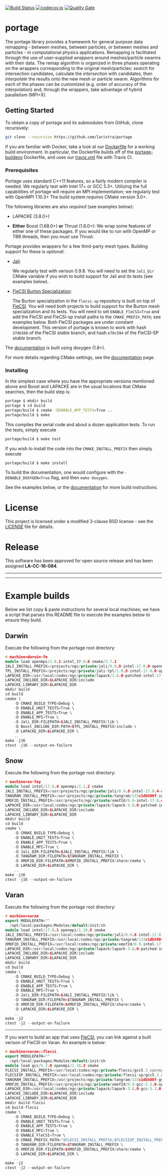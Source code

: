 [![Build Status](https://travis-ci.org/laristra/portage.svg?branch=master)](https://travis-ci.org/laristra/portage)
[![codecov.io](https://codecov.io/github/laristra/portage/coverage.svg?branch=master)](https://codecov.io/github/laristra/portage/portage?branch=master)
[![Quality Gate](https://sonarqube.com/api/badges/gate?key=portage%3A%2Fmaster)](https://sonarqube.com/dashboard?id=portage%3A%2Fmaster)

# portage

The portage library provides a framework for general purpose data
remapping - between meshes, between particles, or between meshes and
particles - in computational physics applications.  Remapping is
facilitated through the use of user-supplied _wrappers_ around
meshes/particle swarms with their data.  The remap algorithm is
organized in three phases operating on the wrappers corresponding to
the original mesh/particles: _search_ for intersection candidates,
calculate the _intersection_ with candidates, then _interpolate_ the
results onto the new mesh or particle swarm.  Algorithms for each of
the phases can be customized (e.g. order of accuracy of the
interpolation) and, through the wrappers, take advantage of hybrid
parallelism (MPI+X).

## Getting Started

To obtain a copy of portage and its submodules from GitHub, clone
recursively:

```sh
git clone --recursive https://github.com/laristra/portage
```

If you are familiar with Docker, take a look at
our
[Dockerfile](https://github.com/laristra/portage/blob/master/docker/Dockerfile) for
a working build environment.  In particular, the Dockerfile builds off
of
the [portage-buildenv](https://github.com/laristra/portage-buildenv)
Dockerfile, and uses
our
[travis.yml](https://github.com/laristra/portage/blob/master/.travis.yml) file
with Travis CI.

### Prerequisites

Portage uses standard C++11 features, so a fairly modern compiler is
needed.  We regularly test with Intel 17+ or GCC 5.3+.  Utilizing the
full capabilities of portage will require an MPI implementation; we
regularly test with OpenMPI 1.10.3+ The build system _requires_ CMake
version 3.0+.

The following libraries are also _required_ (see examples below):

- LAPACKE (3.8.0+)

- **__Either__** Boost (1.68.0+) **__or__** Thrust (1.6.0+):
  We wrap some features of either one of these packages.  If you would
  like to run with OpenMP or TBB threads, then you _must_ use Thrust.

Portage provides wrappers for a few third-party mesh types.  Building
support for these is _optional_:

- [Jali](http://github.com/lanl/jali):

  We regularly test with verison 0.9.8.  You will need to set the
  `Jali_Dir` CMake variable if you wish to build support for Jali and
  its tests (see examples below).

- [FleCSI Burton Specialization](http://github.com/laristra/flecsi-sp):

  The Burton specialization in the `flecsi-sp` repository is built on
  top of [FleCSI](http://github.com/laristra/flecsi).  You will need
  _both_ projects to build support for the Burton mesh specialization
  and its tests.  You will need to set `ENABLE_FleCSI=True` and add
  the FleCSI and FleCSI-sp install paths to the `CMAKE_PREFIX_PATH`;
  see examples below.  Both FleCSI packages are under constant
  development.  This version of portage is known to work with hash
  `374b56b` of the FleCSI _stable_ branch, and hash `e78c594` of the
  FleCSI-SP _stable_ branch.

The [documentation](http://portage.lanl.gov) is built using doxygen (1.8+).

For more details regarding CMake settings, see
the [documentation](http://portage.lanl.gov) page.

### Installing

In the simplest case where you have the appropriate versions mentioned
above and Boost and LAPACKE are in the usual locations that CMake
searches, then the build step is:

```sh
portage $ mkdir build
portage $ cd build
portage/build $ cmake -DENABLE_APP_TESTS=True ..
portage/build $ make
```

This compiles the serial code and about a dozen application tests.  To
run the tests, simply execute

```sh
portage/build $ make test
```

If you wish to install the code into the `CMAKE_INSTALL_PREFIX` then
simply execute
```sh
portage/build $ make install
```

To build the documentation, one would configure with the
`-DENABLE_DOXYGEN=True` flag, and then `make doxygen`.

See the examples below, or the
[documentation](http://portage.lanl.gov) for more build instructions.

# License

This project is licensed under a modified 3-clause BSD license - see
the [LICENSE](https://github.com/laristra/portage/blob/master/LICENSE)
file for details.

# Release

This software has been approved for open source release and has been
assigned **LA-CC-16-084**.

----
----

# Example builds

Below we list copy & paste instructions for several local machines; we
have a script that parses this README file to execute the examples
below to ensure they build.

## Darwin

Execute the following from the portage root directory:

```c++
# machine=darwin-fe
module load openmpi/2.0.1-intel_17.0.0 cmake/3.7.1
JALI_INSTALL_PREFIX=/projects/ngc/private/jali/0.9.8-intel-17.0.0-openmpi-2.0.1
TPL_INSTALL_PREFIX=/projects/ngc/private/jali-tpl/1.0.9-intel-17.0.0-openmpi-2.0.1
LAPACKE_DIR=/usr/local/codes/ngc/private/lapack/3.8.0-patched-intel-17.0.0
LAPACKE_INCLUDE_DIR=$LAPACKE_DIR/include
LAPACKE_LIBRARY_DIR=$LAPACKE_DIR
mkdir build
cd build
cmake \
    -D CMAKE_BUILD_TYPE=Debug \
    -D ENABLE_UNIT_TESTS=True \
    -D ENABLE_APP_TESTS=True \
    -D ENABLE_MPI=True \
    -D Jali_DIR:FILEPATH=$JALI_INSTALL_PREFIX/lib \
    -D Boost_INCLUDE_DIR:PATH=$TPL_INSTALL_PREFIX/include \
    -D LAPACKE_DIR=$LAPACKE_DIR \
    ..
make -j16
ctest -j16 --output-on-failure
```

## Snow

Execute the following from the portage root directory:

```c++
# machine=sn-fey
module load intel/17.0.4 openmpi/2.1.2 cmake
JALI_INSTALL_PREFIX=/usr/projects/ngc/private/jali/0.9.8-intel-17.0.4-openmpi-2.1.2
TANGRAM_INSTALL_PREFIX=/usr/projects/ngc/private/tangram/133c1db580f-intel-17.0.4-openmpi-2.1.2
XMOF2D_INSTALL_PREFIX=/usr/projects/ngc/private/xmof2d/0.9-intel-17.0.4-openmpi-2.1.2
LAPACKE_DIR=/usr/local/codes/ngc/private/lapack/lapack-3.8.0-patched-intel-17.0.4
LAPACKE_INCLUDE_DIR=$LAPACKE_DIR/include
LAPACKE_LIBRARY_DIR=$LAPACKE_DIR
mkdir build
cd build
cmake \
    -D CMAKE_BUILD_TYPE=Debug \
    -D ENABLE_UNIT_TESTS=True \
    -D ENABLE_APP_TESTS=True \
    -D ENABLE_MPI=True \
    -D Jali_DIR:FILEPATH=$JALI_INSTALL_PREFIX/lib \
    -D TANGRAM_DIR:FILEPATH=$TANGRAM_INSTALL_PREFIX \
    -D XMOF2D_DIR:FILEPATH=$XMOF2D_INSTALL_PREFIX/share/cmake \
    -D LAPACKE_DIR=$LAPACKE_DIR \
    ..
make -j16
ctest -j16 --output-on-failure
```

## Varan

Execute the following from the portage root directory:

```c++
# machine=varan
export MODULEPATH=""
. /opt/local/packages/Modules/default/init/sh
module load intel/17.0.1 openmpi/1.10.5 cmake
JALI_INSTALL_PREFIX=/usr/local/codes/ngc/private/jali/0.9.8-intel-17.0.1-openmpi-1.10.5
TANGRAM_INSTALL_PREFIX=/usr/local/codes/ngc/private/tangram/133c1db580f-intel-17.0.1-openmpi-1.10.5
XMOF2D_INSTALL_PREFIX=/usr/local/codes/ngc/private/xmof2d/0.9-intel-17.0.1-openmpi-1.10.5
LAPACKE_DIR=/usr/local/codes/ngc/private/lapack/lapack-3.8.0-patched-intel-17.0.1/
LAPACKE_INCLUDE_DIR=$LAPACKE_DIR/include
LAPACKE_LIBRARY_DIR=$LAPACKE_DIR
mkdir build
cd build
cmake \
    -D CMAKE_BUILD_TYPE=Debug \
    -D ENABLE_UNIT_TESTS=True \
    -D ENABLE_APP_TESTS=True \
    -D ENABLE_MPI=True \
    -D Jali_DIR:FILEPATH=$JALI_INSTALL_PREFIX/lib \
    -D TANGRAM_DIR:FILEPATH=$TANGRAM_INSTALL_PREFIX \
    -D XMOF2D_DIR:FILEPATH=$XMOF2D_INSTALL_PREFIX/share/cmake \
    -D LAPACKE_DIR=$LAPACKE_DIR \
    ..
make -j2
ctest -j2 --output-on-failure
```

---

If you want to build an app that uses
[FleCSI](https://github.com/losalamos/flecsi), you can link against a built
verison of FleCSI on Varan.  An example is below:

```c++
# machine=varan::flecsi
export MODULEPATH=""
. /opt/local/packages/Modules/default/init/sh
module load gcc/5.3.0 openmpi/1.10.3 cmake
FLECSI_INSTALL_PREFIX=/usr/local/codes/ngc/private/flecsi/gcc5.3_openmpi1.10.3
FLECSISP_INSTALL_PREFIX=/usr/local/codes/ngc/private/flecsi-sp/gcc5.3_openmpi1.10.3
TANGRAM_INSTALL_PREFIX=/usr/projects/ngc/private/tangram/133c1db580f-gcc-5.3.0-openmpi-1.10.3
XMOF2D_INSTALL_PREFIX=/usr/projects/ngc/private/xmof2d/0.9-gcc-5.3.0-openmpi-1.10.3
LAPACKE_DIR=/usr/local/codes/ngc/private/lapack/lapack-3.8.0-gcc-5.3.0
LAPACKE_INCLUDE_DIR=$LAPACKE_DIR/include
LAPACKE_LIBRARY_DIR=$LAPACKE_DIR
mkdir build-flecsi
cd build-flecsi
cmake \
    -D CMAKE_BUILD_TYPE=Debug \
    -D ENABLE_UNIT_TESTS=True \
    -D ENABLE_APP_TESTS=True \
    -D ENABLE_MPI=True \
    -D ENABLE_FleCSI=True \
    -D CMAKE_PREFIX_PATH="$FLECSI_INSTALL_PREFIX;$FLECSISP_INSTALL_PREFIX" \
    -D TANGRAM_DIR:FILEPATH=$TANGRAM_INSTALL_PREFIX \
    -D XMOF2D_DIR:FILEPATH=$XMOF2D_INSTALL_PREFIX/share/cmake \
    -D LAPACKE_DIR=$LAPACKE_DIR \
    ..
make -j2
ctest -j2 --output-on-failure
```

